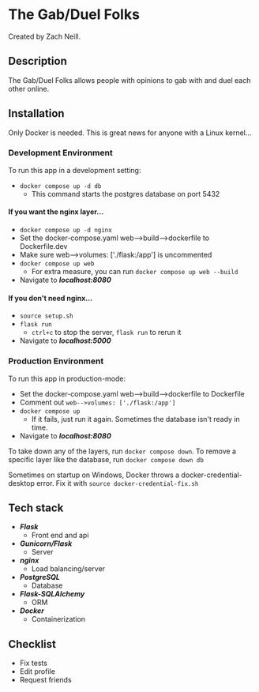 # The Gab/Duel Folks
Created by Zach Neill.

## Description
The Gab/Duel Folks allows people with opinions to gab with and duel 
each other online. 

## Installation 
Only Docker is needed. This is great news for anyone with a Linux kernel...  

### Development Environment 
To run this app in a development setting:
- ```docker compose up -d db```
  - This command starts the postgres database on port 5432

#### If you want the nginx layer... 
- ```docker compose up -d nginx```
- Set the docker-compose.yaml web-->build-->dockerfile to Dockerfile.dev
- Make sure web-->volumes: ['./flask:/app'] is uncommented 
- ```docker compose up web```
  - For extra measure, you can run ```docker compose up web --build```
- Navigate to _**localhost:8080**_

#### If you don't need nginx... 
- ```source setup.sh```
- ```flask run```
  - ```ctrl+c``` to stop the server, ```flask run``` to rerun it
- Navigate to _**localhost:5000**_

### Production Environment 
To run this app in production-mode:
- Set the docker-compose.yaml web-->build-->dockerfile to Dockerfile
- Comment out ```web-->volumes: ['./flask:/app'] ```
- ```docker compose up```
  - If it fails, just run it again. Sometimes the database isn't ready in time. 
- Navigate to _**localhost:8080**_

To take down any of the layers, run ```docker compose down```. To 
remove a specific layer like the database, run ```docker compose down db```

Sometimes on startup on Windows, Docker throws a docker-credential-desktop
error. Fix it with `source docker-credential-fix.sh`

## Tech stack 
- _**Flask**_
  - Front end and api
- _**Gunicorn/Flask**_
  - Server
- _**nginx**_
  - Load balancing/server
- _**PostgreSQL**_
  - Database
- _**Flask-SQLAlchemy**_
  - ORM
- _**Docker**_
  - Containerization

## Checklist
- Fix tests
- Edit profile
- Request friends
